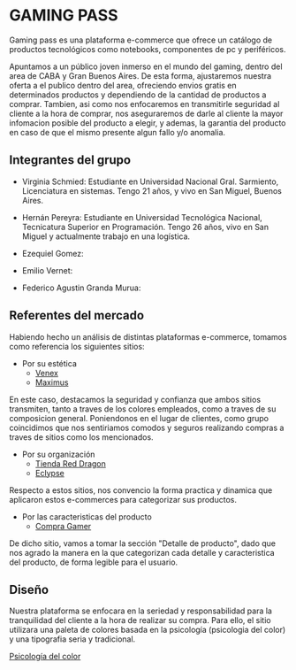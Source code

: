 # GAMING PASS

Gaming pass es una plataforma e-commerce que ofrece un catálogo de productos tecnológicos como notebooks, componentes de pc y periféricos. 

Apuntamos a un público joven inmerso en el mundo del gaming, dentro del area de CABA y Gran Buenos Aires. De esta forma, ajustaremos nuestra oferta a el publico dentro del area, ofreciendo envios gratis en determinados productos y dependiendo de la cantidad de productos a comprar. Tambien, asi como nos enfocaremos en transmitirle seguridad al cliente a la hora de comprar, nos aseguraremos de darle al cliente la mayor infomacion posible del producto a elegir, y ademas, la garantia del producto en caso de que el mismo presente algun fallo y/o anomalia.

## Integrantes del grupo

- Virginia Schmied: Estudiante en Universidad Nacional Gral. Sarmiento, Licenciatura en sistemas. Tengo 21 años, y vivo en San Miguel, Buenos Aires.

- Hernán Pereyra: Estudiante en Universidad Tecnológica Nacional, Tecnicatura Superior en Programación. Tengo 26 años, vivo en San Miguel y actualmente trabajo en una logística.

- Ezequiel Gomez:

- Emilio Vernet:

- Federico Agustin Granda Murua:

## Referentes del mercado

Habiendo hecho un análisis de distintas plataformas e-commerce, tomamos como referencia los siguientes sitios:

- Por su estética
  - [Venex](https://www.venex.com.ar/)
  - [Maximus](https://www.maximus.com.ar/)
  
En este caso, destacamos la seguridad y confianza que ambos sitios transmiten, tanto a traves de los colores empleados, como a traves de su composicion general. Poniendonos en el lugar de clientes, como grupo coincidimos que nos sentiriamos comodos y seguros realizando compras a traves de sitios como los mencionados.
  
- Por su organización
  - [Tienda Red Dragon](https://www.tiendaredragon.ar/)
  - [Eclypse](https://www.eclypse.com.ar/)
  
Respecto a estos sitios, nos convencio la forma practica y dinamica que aplicaron estos e-commerces para categorizar sus productos.

- Por las caracteristicas del producto
  - [Compra Gamer](https://compragamer.com/)
  
De dicho sitio, vamos a tomar la sección "Detalle de producto", dado que nos agrado la manera en la que categorizan cada detalle y caracteristica del producto, de forma legible para el usuario.


## Diseño

Nuestra plataforma se enfocara en la seriedad y responsabilidad para la tranquilidad del cliente a la hora de realizar su compra. Para ello, el sitio utilizara una paleta de colores basada en la psicología (psicologia del color) y una tipografia seria y tradicional.

[Psicología del color](https://www.psicologiadelcolor.es/johann-wolfgang-von-goethe-y-la-teoria-del-color/seriedad/)
